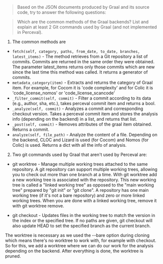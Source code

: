 > Based on the JSON documents produced by Graal and its source code, try to answer the following questions:

> Which are the common methods of the Graal backends?
> List and explain at least 2 Git commands used by Graal (and not implemented in Perceval).

1) The common methods are

- `fetch(self, category, paths, from_date, to_date, branches, latest_items)` - The method retrieves from a Git repository a list of
commits. Commits are returned in the same order they were obtained. The parameter latest_items returns only those commits which are new since the last time this method was called. It returns a generator of commits.
- `metadata_category(item)` - Extracts and returns the category of Graal item. For example, for Cocom it is 'code complexity' and for Colic it is 'code_license_nomos' or 'code_license_scancode'
- `_filter_commit(self, commit)` - Filter a commit according to its data (e.g., author, sha, etc.), takes perceval commit item and returns a bool.
- `_analyze(self, commit)` - Analyzes a commit and corresponding checkout version. Takes a perceval commit item and stores the analysis info (depending on the backend) in a list, and returns that list.
- `_post(self, commit)` - Removes attributes of the graal item obtained. Returns a commit.
- `analyze(self, file_path)` - Analyze the content of a file. Depending on the backend, CLOC and Lizard is used (for Cocom) and Nomos (for Colic) is used. Returns a dict with all the info of analysis.

2) Two git commands used by Graal that aren't used by Perceval are:

- git worktree - Manage multiple working trees attached to the same repository.
A git repository can support multiple working trees, allowing you to check out more than one branch at a time. With git worktree add a new working tree is associated with the repository. This new working tree is called a "linked working tree" as opposed to the "main working tree" prepared by "git init" or "git clone". A repository has one main working tree (if it's not a bare repository) and zero or more linked working trees. When you are done with a linked working tree, remove it with git worktree remove.

- git checkout - Updates files in the working tree to match the version in the index or the specified tree. If no paths are given, git checkout will also update HEAD to set the specified branch as the current branch.

The worktree is necessary as we used the --bare option during cloning which means there's no worktree to work with, for example with checkout. So for this, we add a worktree where we can do our work for the analysis depending on the backend. After everything is done, the worktree is pruned.
